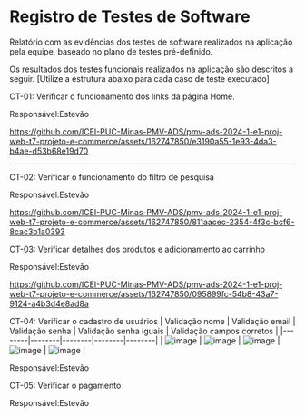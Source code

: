 # Registro de Testes de Software

Relatório com as evidências dos testes de software realizados na aplicação pela equipe, baseado no plano de testes pré-definido.

Os resultados dos testes funcionais realizados na aplicação são descritos a seguir. [Utilize a estrutura abaixo para cada caso de teste executado]

  CT-01: Verificar o funcionamento dos links da página Home. 


  Responsável:Estevão






https://github.com/ICEI-PUC-Minas-PMV-ADS/pmv-ads-2024-1-e1-proj-web-t7-projeto-e-commerce/assets/162747850/e3190a55-1e93-4da3-b4ae-d53b68e19d70
<hr>

CT-02: Verificar o funcionamento do filtro de pesquisa

Responsável:Estevão




https://github.com/ICEI-PUC-Minas-PMV-ADS/pmv-ads-2024-1-e1-proj-web-t7-projeto-e-commerce/assets/162747850/811aacec-2354-4f3c-bcf6-8cac3b1a0393






CT-03: Verificar detalhes dos produtos e adicionamento ao carrinho

Responsável:Estevão

https://github.com/ICEI-PUC-Minas-PMV-ADS/pmv-ads-2024-1-e1-proj-web-t7-projeto-e-commerce/assets/162747850/095899fc-54b8-43a7-9124-a4b3d4e8ad8a

CT-04: Verificar o cadastro de usuários
| Validação nome  | Validação email | Validação senha | Validação senha  iguais | Validação campos corretos |
|--------|--------|--------|--------|--------|
| ![image](https://github.com/ICEI-PUC-Minas-PMV-ADS/pmv-ads-2024-1-e1-proj-web-t7-projeto-e-commerce/assets/162747850/ed2d4f5d-184e-4af4-8356-403663ae56b1) | ![image](https://github.com/ICEI-PUC-Minas-PMV-ADS/pmv-ads-2024-1-e1-proj-web-t7-projeto-e-commerce/assets/162747850/70dd182a-08fb-4b33-a174-001257859dd7) | ![image](https://github.com/ICEI-PUC-Minas-PMV-ADS/pmv-ads-2024-1-e1-proj-web-t7-projeto-e-commerce/assets/162747850/486ea6d5-8fd4-4831-9618-4f273029f990) | ![image](https://github.com/ICEI-PUC-Minas-PMV-ADS/pmv-ads-2024-1-e1-proj-web-t7-projeto-e-commerce/assets/162747850/78118a15-625b-41b8-9e0f-e13c6d723233) | ![image](https://github.com/ICEI-PUC-Minas-PMV-ADS/pmv-ads-2024-1-e1-proj-web-t7-projeto-e-commerce/assets/162747850/1034d151-9855-476e-9f03-c9a45492b387) |

Responsável:Estevão

CT-05: Verificar o pagamento

Responsável:Estevão

